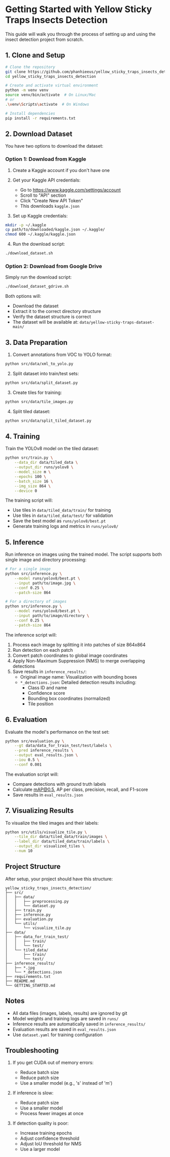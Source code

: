 # Getting Started with Yellow Sticky Traps Insects Detection

This guide will walk you through the process of setting up and using the insect detection project from scratch.

## 1. Clone and Setup

```bash
# Clone the repository
git clone https://github.com/phanhieeus/yellow_sticky_traps_insects_detection.git
cd yellow_sticky_traps_insects_detection

# Create and activate virtual environment
python -m venv venv
source venv/bin/activate  # On Linux/Mac
# or
.\venv\Scripts\activate  # On Windows

# Install dependencies
pip install -r requirements.txt
```

## 2. Download Dataset

You have two options to download the dataset:

### Option 1: Download from Kaggle

1. Create a Kaggle account if you don't have one
2. Get your Kaggle API credentials:
   - Go to https://www.kaggle.com/settings/account
   - Scroll to "API" section
   - Click "Create New API Token"
   - This downloads `kaggle.json`

3. Set up Kaggle credentials:
```bash
mkdir -p ~/.kaggle
cp path/to/downloaded/kaggle.json ~/.kaggle/
chmod 600 ~/.kaggle/kaggle.json
```

4. Run the download script:
```bash
./download_dataset.sh
```

### Option 2: Download from Google Drive

Simply run the download script:
```bash
./download_dataset_gdrive.sh
```

Both options will:
- Download the dataset
- Extract it to the correct directory structure
- Verify the dataset structure is correct
- The dataset will be available at: `data/yellow-sticky-traps-dataset-main/`

## 3. Data Preparation

1. Convert annotations from VOC to YOLO format:
```bash
python src/data/xml_to_yolo.py
```

2. Split dataset into train/test sets:
```bash
python src/data/split_dataset.py
```

3. Create tiles for training:
```bash
python src/data/tile_images.py
```

4. Split tiled dataset:
```bash
python src/data/split_tiled_dataset.py
```

## 4. Training

Train the YOLOv8 model on the tiled dataset:

```bash
python src/train.py \
    --data_dir data/tiled_data \
    --output_dir runs/yolov8 \
    --model_size m \
    --epochs 100 \
    --batch_size 16 \
    --img_size 864 \
    --device 0
```

The training script will:
- Use tiles in `data/tiled_data/train/` for training
- Use tiles in `data/tiled_data/test/` for validation
- Save the best model as `runs/yolov8/best.pt`
- Generate training logs and metrics in `runs/yolov8/`

## 5. Inference

Run inference on images using the trained model. The script supports both single image and directory processing:

```bash
# For a single image
python src/inference.py \
    --model runs/yolov8/best.pt \
    --input path/to/image.jpg \
    --conf 0.25 \
    --patch-size 864

# For a directory of images
python src/inference.py \
    --model runs/yolov8/best.pt \
    --input path/to/image/directory \
    --conf 0.25 \
    --patch-size 864
```

The inference script will:
1. Process each image by splitting it into patches of size 864x864
2. Run detection on each patch
3. Convert patch coordinates to global image coordinates
4. Apply Non-Maximum Suppression (NMS) to merge overlapping detections
5. Save results in `inference_results/`:
   - Original image name: Visualization with bounding boxes
   - `*_detections.json`: Detailed detection results including:
     - Class ID and name
     - Confidence score
     - Bounding box coordinates (normalized)
     - Tile position

## 6. Evaluation

Evaluate the model's performance on the test set:

```bash
python src/evaluation.py \
    --gt data/data_for_train_test/test/labels \
    --pred inference_results \
    --output eval_results.json \
    --iou 0.5 \
    --conf 0.001
```

The evaluation script will:
- Compare detections with ground truth labels
- Calculate mAP@0.5, AP per class, precision, recall, and F1-score
- Save results in `eval_results.json`

## 7. Visualizing Results

To visualize the tiled images and their labels:

```bash
python src/utils/visualize_tile.py \
    --tile_dir data/tiled_data/train/images \
    --label_dir data/tiled_data/train/labels \
    --output_dir visualized_tiles \
    --num 10
```

## Project Structure

After setup, your project should have this structure:
```
yellow_sticky_traps_insects_detection/
├── src/
│   ├── data/
│   │   ├── preprocessing.py
│   │   └── dataset.py
│   ├── train.py
│   ├── inference.py
│   ├── evaluation.py
│   └── utils/
│       └── visualize_tile.py
├── data/
│   ├── data_for_train_test/
│   │   ├── train/
│   │   └── test/
│   └── tiled_data/
│       ├── train/
│       └── test/
├── inference_results/
│   ├── *.jpg
│   └── *_detections.json
├── requirements.txt
├── README.md
└── GETTING_STARTED.md
```

## Notes

- All data files (images, labels, results) are ignored by git
- Model weights and training logs are saved in `runs/`
- Inference results are automatically saved in `inference_results/`
- Evaluation results are saved in `eval_results.json`
- Use `dataset.yaml` for training configuration

## Troubleshooting

1. If you get CUDA out of memory errors:
   - Reduce batch size
   - Reduce patch size
   - Use a smaller model (e.g., 's' instead of 'm')

2. If inference is slow:
   - Reduce patch size
   - Use a smaller model
   - Process fewer images at once

3. If detection quality is poor:
   - Increase training epochs
   - Adjust confidence threshold
   - Adjust IoU threshold for NMS
   - Use a larger model 